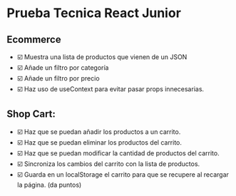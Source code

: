 # Prueba Tecnica React Junior

## Ecommerce

- ☑️ Muestra una lista de productos que vienen de un JSON
- ☑️ Añade un filtro por categoría
- ☑️ Añade un filtro por precio
- ☑️ Haz uso de useContext para evitar pasar props innecesarias.

## Shop Cart:

- ☑️ Haz que se puedan añadir los productos a un carrito.
- ☑️ Haz que se puedan eliminar los productos del carrito.
- ☑️ Haz que se puedan modificar la cantidad de productos del carrito.
- ☑️ Sincroniza los cambios del carrito con la lista de productos.
- ☑️ Guarda en un localStorage el carrito para que se recupere al recargar la página. (da puntos)
